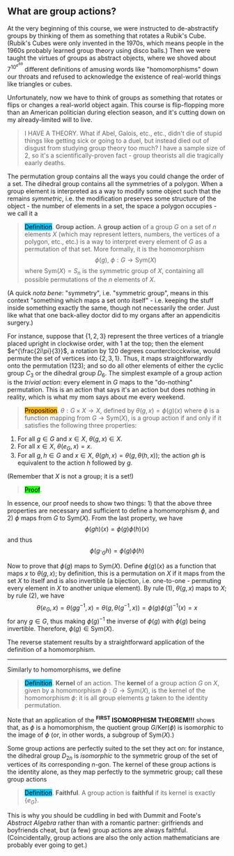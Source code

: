 ## What are group actions?

At the very beginning of this course, we were instructed to de-abstractify groups by thinking of them as something that rotates a Rubik's Cube. (Rubik's Cubes were only invented in the 1970s, which means people in the 1960s probably learned group theory using disco balls.) Then we were taught the virtues of groups as abstract objects, where we shoved about $7^{10^{e^{69}}}$ different definitions of amusing words like "homomorphisms" down our throats and refused to acknowledge the existence of real-world things like triangles or cubes. 

Unfortunately, now we have to think of groups as something that rotates or flips or changes a real-world object again. This course is flip-flopping more than an American politician during election season, and it's cutting down on my already-limited will to live.

> I HAVE A THEORY. What if Abel, Galois, etc., etc., didn't die of stupid things like getting sick or going to a duel, but instead died out of disgust from studying group theory too much? I have a sample size of 2, so it's a scientifically-proven fact - group theorists all die tragically eaarly deaths.

The permutation group contains all the ways you could change the order of a set. The dihedral group contains all the symmetries of a polygon. When a group element is interpreted as a way to modify some object such that the remains *symmetric*, i.e. the modification preserves some structure of the object - the number of elements in a set, the space a polygon occupies - we call it a

> <span style="background-color: #03cafc; color: black;">Definition</span>. **Group action.** A **group action** of a group $G$ on a set of $n$ elements $X$ (which may represent letters, numbers, the vertices of a polygon, etc., etc.) is a way to interpret every element of $G$ as a permutation of that set. More formally, it is the homomorphism
$$
\phi(g),\ \phi: G \to \text{Sym}(X)
$$
> where $\text{Sym}(X) = S_n$ is the symmetric group of $X$, containing all possible permutations of the $n$ elements of $X$. 

(A quick *nota bene*: "symmetry", i.e. "symmetric group", means in this context "something which maps a set onto itself" - i.e. keeping the stuff inside something exactly the same, though not necessarily the order. Just like what that one back-alley doctor did to my organs after an appendicitis surgery.)

For instance, suppose that $\{1,2,3\}$ represent the three vertices of a triangle placed upright in clockwise order, with $1$ at the top; then the element $e^{\frac{2i\pi}{3}}$, a rotation by 120 degrees counterclocckwise, would permute the set of vertices into $\{2,3,1\}$. Thus, it maps straightforwardly onto the permutation $(123)$; and so do all other elements of either the cyclic group $C_3$ or the dihedral group $D_6$. The simplest example of a group action is the *trivial action*: every element in $G$ maps to the "do-nothing" permutation. This is an action that says it's an action but does nothing in reality, which is what my mom says about me every weekend.

> <span style="background-color: #ffb812; color: black;">Proposition</span>. $\theta: G \times X \to X$, defined by $\theta(g,x) = \phi(g)(x)$ where $\phi$ is a function mapping from $G \to \text{Sym}(X)$, is a group action if and only if it satisfies the following three properties:
1. For all $g \in G$ and $x \in X$, $\theta(g,x) \in X$.
2. For all $x \in X$, $\theta(e_G, x) = x$.
3. For all $g,h \in G$ and $x \in X$, $\theta(gh,x) = \theta(g,\theta(h,x))$; the action $gh$ is equivalent to the action $h$ followed by $g$.


(Remember that $X$ is not a group; it is a set!)

> <span style="background-color: #1eff12; color: black;">Proof</span>.

In essence, our proof needs to show two things: 1) that the above three properties are necessary and sufficient to define a homomorphism $\phi$, and 2) $\phi$ maps from $G$ to $\text{Sym}(X)$. From the last property, we have
$$
\phi(gh)(x) = \phi(g)\phi(h)(x)
$$
and thus
$$
\phi(g\cdot_G h) = \phi(g) \phi(h)
$$


Now to prove that $\phi(g)$ maps to $\text{Sym}(X)$. Define $\phi(g)(x)$ as a function that maps $x$ to $\theta(g,x)$; by definition, this is a permutation on $X$ if it maps from the set $X$ to itself and is also invertible (a bijection, i.e. one-to-one - permuting every element in $X$ to another unique element). By rule (1), $\theta(g,x)$ maps to $X$; by rule (2), we have
$$
\theta(e_G, x) = \theta(gg^{-1}, x) = \theta(g,\theta(g^{-1}, x))=\phi(g)\phi(g)^{-1}(x) = x
$$
for any $g \in G$, thus making $\phi(g)^{-1}$ the inverse of $\phi(g)$ with $\phi(g)$ being invertible. Therefore, $\phi(g) \in \text{Sym}(X)$. 

The reverse statement results by a straightforward application of the definition of a homomorphism.

***

Similarly to homomorphisms, we define

> <span style="background-color: #03cafc; color: black;">Definition</span>. **Kernel** of an action. The **kernel** of a group action $G$ on $X$, given by a homomorphism $\phi: G \to \text{Sym}(X)$, is the kernel of the homomorphism $\phi$: it is all group elements $g$ taken to the identity permutation.

Note that an application of the **<sup>FIRST</sup> ISOMORPHISM THEOREM!!!** shows that, as $\phi$ is a homomorphism, the quotient group $G/\text{Ker}(\phi)$ is isomorphic to the image of $\phi$ (or, in other words, a subgroup of $\text{Sym}(X)$.)

Some group actions are perfectly suited to the set they act on: for instance, the dihedral group $D_{2n}$ is *isomorphic* to the symmetric group of the set of vertices of its corresponding $n$-gon. The kernel of these group actions is the identity alone, as they map perfectly to the symmetric group; call these group actions

> <span style="background-color: #03cafc; color: black;">Definition</span>. **Faithful**. A group action is **faithful** if its kernel is exactly $\{e_G\}$.

This is why you should be cuddling in bed with Dummit and Foote's *Abstract Algebra* rather than with a romantic partner: girlfriends and boyfriends cheat, but (a few) group actions are always faithful. (Coincidentally, group actions are also the only action mathematicians are probably ever going to get.)
